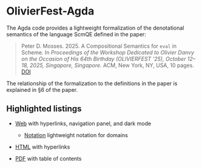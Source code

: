 # OlivierFest-Agda

The Agda code provides a lightweight formalization of the denotational semantics
of the language ScmQE defined in the paper:

> Peter D. Mosses. 2025. A Compositional Semantics for `eval` in Scheme.
> In *Proceedings of the Workshop Dedicated to Olivier Danvy*
> *on the Occasion of His 64th Birthday (OLIVIERFEST ’25),*
> *October 12–18, 2025, Singapore, Singapore.*
> ACM, New York, NY, USA, 10 pages. [DOI](https://doi.org/10.1145/3759427.3760369)

The relationship of the formalization to the definitions in the paper is explained
in §6 of the paper.

## Highlighted listings

- [Web](md/ScmQE/All/index.md) with hyperlinks, navigation panel, and dark mode

    - [Notation](md/Notation/index.md) lightweight notation for domains

- [HTML](html/ScmQE.All.html) with hyperlinks

- [PDF](pdf/ScmQE.All.pdf) with table of contents